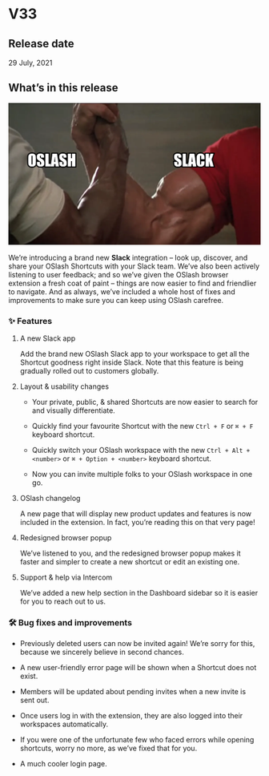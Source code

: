 # V33

## Release date

29 July, 2021

## What’s in this release

![OSlash 🤝 Slack](https://raw.githubusercontent.com/getoslash/changelog/main/assets/images/oslash-slack-epic-handshake.png)

We’re introducing a brand new **Slack** integration – look up, discover, and share your OSlash Shortcuts with your Slack team. We’ve also been actively listening to user feedback; and so we’ve given the OSlash browser extension a fresh coat of paint – things are now easier to find and friendlier to navigate. And as always, we’ve included a whole host of fixes and improvements to make sure you can keep using OSlash carefree.

### ✨ Features

1. A new Slack app

    Add the brand new OSlash Slack app to your workspace to get all the Shortcut goodness right inside Slack. Note that this feature is being gradually rolled out to customers globally.

2. Layout & usability changes

    * Your private, public, & shared Shortcuts are now easier to search for and visually differentiate.

    * Quickly find your favourite Shortcut with the new `Ctrl + F` or `⌘ + F` keyboard shortcut.

    * Quickly switch your OSlash workspace with the new `Ctrl + Alt + <number>` or `⌘ + Option + <number>` keyboard shortcut.

    * Now you can invite multiple folks to your OSlash workspace in one go.

3. OSlash changelog

    A new page that will display new product updates and features is now included in the extension. In fact, you’re reading this on that very page!

4. Redesigned browser popup

    We’ve listened to you, and the redesigned browser popup makes it faster and simpler to create a new shortcut or edit an existing one.

5. Support & help via Intercom

    We’ve added a new help section in the Dashboard sidebar so it is easier for you to reach out to us.

### 🛠 Bug fixes and improvements

* Previously deleted users can now be invited again! We’re sorry for this, because we sincerely believe in second chances.

* A new user-friendly error page will be shown when a Shortcut does not exist.

* Members will be updated about pending invites when a new invite is sent out.

* Once users log in with the extension, they are also logged into their workspaces automatically.

* If you were one of the unfortunate few who faced errors while opening shortcuts, worry no more, as we’ve fixed that for you.

* A much cooler login page.
